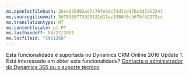 ```yaml
---
ms.openlocfilehash: 2bc407bd92ad7c79fe90c73d7cd47bc3d72e2247
ms.sourcegitcommit: 3d78338773929121d17ec3386f6cb67bfb2272cc
ms.translationtype: HT
ms.contentlocale: pt-PT
ms.lasthandoff: 04/27/2021
ms.locfileid: "5951268"
---
```

Esta funcionalidade é suportada no Dynamics CRM Online 2016 Update 1. Está interessado em obter esta funcionalidade? [Contacte o administrador do Dynamics 365 ou o suporte técnico](/dynamics365/customerengagement/on-premises/basics/find-administrator-support)
